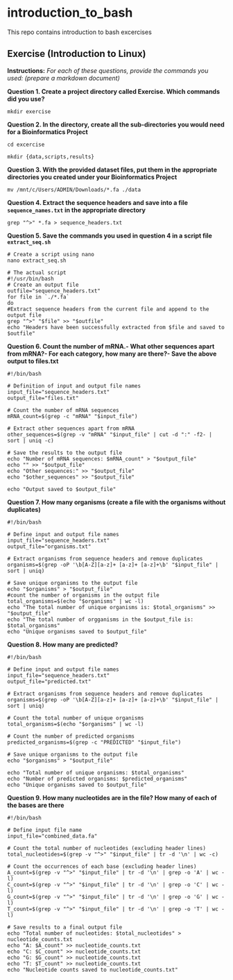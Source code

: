 # introduction_to_bash

This repo contains introduction to bash excercises 

## Exercise (Introduction to Linux)

**Instructions:** *For each of these questions, provide the commands you used: (prepare a markdown document)*
 
**Question 1. Create a project directory called Exercise. Which commands did you use?**

```
mkdir exercise
```

**Question 2. In the directory, create all the sub-directories you would need for a Bioinformatics Project**

```
cd excercise

mkdir {data,scripts,results}
```

**Question 3. With the provided dataset files, put them in the appropriate directories you created under your Bioinformatics Project**

```
mv /mnt/c/Users/ADMIN/Downloads/*.fa ./data

```

**Question 4. Extract the sequence headers and save into a file `sequence_names.txt` in the appropriate directory**

```
grep "^>" *.fa > sequence_headers.txt

```

**Question 5. Save the commands you used in question 4 in a script file `extract_seq.sh`**

```
# Create a script using nano
nano extract_seq.sh
```
```
# The actual script
#!/usr/bin/bash
# Create an output file
outfile="sequence_headers.txt"
for file in `./*.fa`
do
#Extract sequence headers from the current file and append to the output file
grep "^>" "$file" >> "$outfile"
echo "Headers have been successfully extracted from $file and saved to $outfile"
```
 
**Question 6. Count the number of mRNA.- What other sequences apart from mRNA?- For each category, how many are there?- Save the above output to files.txt**

```
#!/bin/bash

# Definition of input and output file names
input_file="sequence_headers.txt"
output_file="files.txt"

# Count the number of mRNA sequences
mRNA_count=$(grep -c "mRNA" "$input_file")

# Extract other sequences apart from mRNA
other_sequences=$(grep -v "mRNA" "$input_file" | cut -d ":" -f2- | sort | uniq -c)

# Save the results to the output file
echo "Number of mRNA sequences: $mRNA_count" > "$output_file"
echo "" >> "$output_file"
echo "Other sequences:" >> "$output_file"
echo "$other_sequences" >> "$output_file"

echo "Output saved to $output_file"

```

**Question 7. How many organisms (create a file with the organisms without duplicates)**

```
#!/bin/bash

# Define input and output file names
input_file="sequence_headers.txt"
output_file="organisms.txt"

# Extract organisms from sequence headers and remove duplicates
organisms=$(grep -oP '\b[A-Z][a-z]+ [a-z]+ [a-z]+\b' "$input_file" | sort | uniq)

# Save unique organisms to the output file
echo "$organisms" > "$output_file"
#count the number of organisms in the output file
total_organisms=$(echo "$organisms" | wc -l)
echo "The total number of unique organisms is: $total_organisms" >> "$output_file"
echo "The total number of orgganisms in the $output_file is: $total_organisms"
echo "Unique organisms saved to $output_file"

```
**Question 8. How many are predicted?**

```
#!/bin/bash

# Define input and output file names
input_file="sequence_headers.txt"
output_file="predicted.txt"

# Extract organisms from sequence headers and remove duplicates
organisms=$(grep -oP '\b[A-Z][a-z]+ [a-z]+ [a-z]+\b' "$input_file" | sort | uniq)

# Count the total number of unique organisms
total_organisms=$(echo "$organisms" | wc -l)

# Count the number of predicted organisms
predicted_organisms=$(grep -c "PREDICTED" "$input_file")

# Save unique organisms to the output file
echo "$organisms" > "$output_file"

echo "Total number of unique organisms: $total_organisms"
echo "Number of predicted organisms: $predicted_organisms"
echo "Unique organisms saved to $output_file"

```
**Question 9. How many nucleotides are in the file? How many of each of the bases are there**

```
#!/bin/bash

# Define input file name
input_file="combined_data.fa"

# Count the total number of nucleotides (excluding header lines)
total_nucleotides=$(grep -v "^>" "$input_file" | tr -d '\n' | wc -c)

# Count the occurrences of each base (excluding header lines)
A_count=$(grep -v "^>" "$input_file" | tr -d '\n' | grep -o 'A' | wc -l)
C_count=$(grep -v "^>" "$input_file" | tr -d '\n' | grep -o 'C' | wc -l)
G_count=$(grep -v "^>" "$input_file" | tr -d '\n' | grep -o 'G' | wc -l)
T_count=$(grep -v "^>" "$input_file" | tr -d '\n' | grep -o 'T' | wc -l)

# Save results to a final output file
echo "Total number of nucleotides: $total_nucleotides" > nucleotide_counts.txt
echo "A: $A_count" >> nucleotide_counts.txt
echo "C: $C_count" >> nucleotide_counts.txt
echo "G: $G_count" >> nucleotide_counts.txt
echo "T: $T_count" >> nucleotide_counts.txt
echo "Nucleotide counts saved to nucleotide_counts.txt"

```
